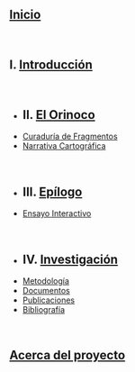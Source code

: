 ## [Inicio](index.html)
<br>

## I. [Introducción](intro.html)
<br>

- ##  II. [El Orinoco](orinoco.html)
- [Curaduría de Fragmentos](fragmentos.html)
- [Narrativa Cartográfica](#)
<br>

- ## III. [Epílogo](epilogo.html)
- [Ensayo Interactivo](#)
<br>

- ## IV. [Investigación](investigacion.html)
- [Metodología](#)
- [Documentos](#)
- [Publicaciones](#)
- [Bibliografía](#)

<br>

## [Acerca del proyecto](about.html)